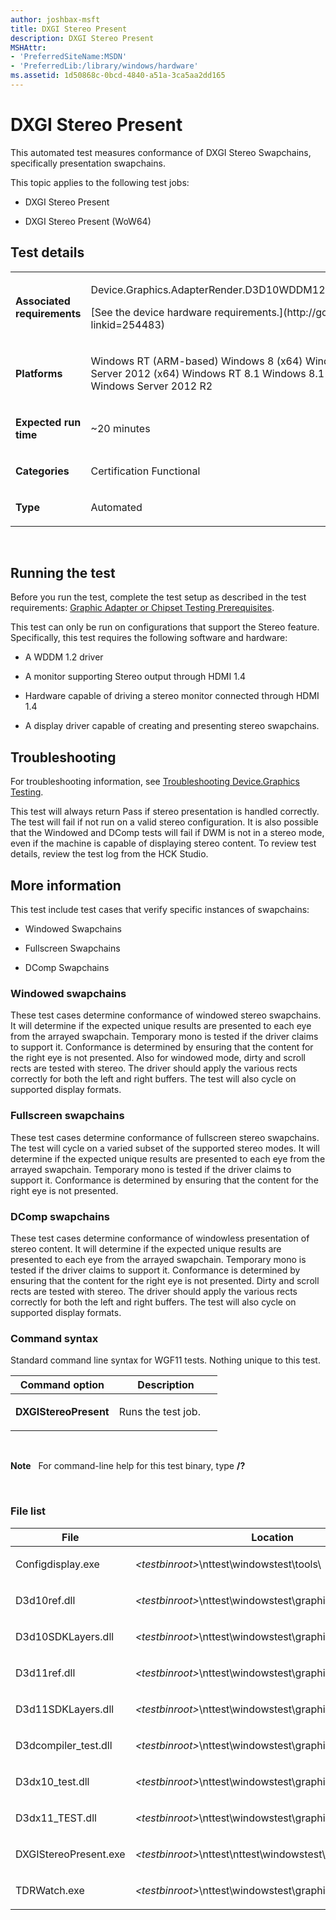```yaml
---
author: joshbax-msft
title: DXGI Stereo Present
description: DXGI Stereo Present
MSHAttr:
- 'PreferredSiteName:MSDN'
- 'PreferredLib:/library/windows/hardware'
ms.assetid: 1d50868c-0bcd-4840-a51a-3ca5aa2dd165
---
```


# DXGI Stereo Present


This automated test measures conformance of DXGI Stereo Swapchains, specifically presentation swapchains.

This topic applies to the following test jobs:

-   DXGI Stereo Present

-   DXGI Stereo Present (WoW64)

## Test details


<table>
<colgroup>
<col width="50%" />
<col width="50%" />
</colgroup>
<tbody>
<tr class="odd">
<td><p><strong>Associated requirements</strong></p></td>
<td><p>Device.Graphics.AdapterRender.D3D10WDDM12.Stereoscopic3DArraySupport</p>
<p>[See the device hardware requirements.](http://go.microsoft.com/fwlink/p/?linkid=254483)</p></td>
</tr>
<tr class="even">
<td><p><strong>Platforms</strong></p></td>
<td><p>Windows RT (ARM-based) Windows 8 (x64) Windows 8 (x86) Windows Server 2012 (x64) Windows RT 8.1 Windows 8.1 x64 Windows 8.1 x86 Windows Server 2012 R2</p></td>
</tr>
<tr class="odd">
<td><p><strong>Expected run time</strong></p></td>
<td><p>~20 minutes</p></td>
</tr>
<tr class="even">
<td><p><strong>Categories</strong></p></td>
<td><p>Certification Functional</p></td>
</tr>
<tr class="odd">
<td><p><strong>Type</strong></p></td>
<td><p>Automated</p></td>
</tr>
</tbody>
</table>

 

## Running the test


Before you run the test, complete the test setup as described in the test requirements: [Graphic Adapter or Chipset Testing Prerequisites](graphic-adapter-or-chipset-testing-prerequisites.md).

This test can only be run on configurations that support the Stereo feature. Specifically, this test requires the following software and hardware:

-   A WDDM 1.2 driver

-   A monitor supporting Stereo output through HDMI 1.4

-   Hardware capable of driving a stereo monitor connected through HDMI 1.4

-   A display driver capable of creating and presenting stereo swapchains.

## Troubleshooting


For troubleshooting information, see [Troubleshooting Device.Graphics Testing](troubleshooting-devicegraphics-testing.md).

This test will always return Pass if stereo presentation is handled correctly. The test will fail if not run on a valid stereo configuration. It is also possible that the Windowed and DComp tests will fail if DWM is not in a stereo mode, even if the machine is capable of displaying stereo content. To review test details, review the test log from the HCK Studio.

## More information


This test include test cases that verify specific instances of swapchains:

-   Windowed Swapchains

-   Fullscreen Swapchains

-   DComp Swapchains

### Windowed swapchains

These test cases determine conformance of windowed stereo swapchains. It will determine if the expected unique results are presented to each eye from the arrayed swapchain. Temporary mono is tested if the driver claims to support it. Conformance is determined by ensuring that the content for the right eye is not presented. Also for windowed mode, dirty and scroll rects are tested with stereo. The driver should apply the various rects correctly for both the left and right buffers. The test will also cycle on supported display formats.

### Fullscreen swapchains

These test cases determine conformance of fullscreen stereo swapchains. The test will cycle on a varied subset of the supported stereo modes. It will determine if the expected unique results are presented to each eye from the arrayed swapchain. Temporary mono is tested if the driver claims to support it. Conformance is determined by ensuring that the content for the right eye is not presented.

### DComp swapchains

These test cases determine conformance of windowless presentation of stereo content. It will determine if the expected unique results are presented to each eye from the arrayed swapchain. Temporary mono is tested if the driver claims to support it. Conformance is determined by ensuring that the content for the right eye is not presented. Dirty and scroll rects are tested with stereo. The driver should apply the various rects correctly for both the left and right buffers. The test will also cycle on supported display formats.

### Command syntax

Standard command line syntax for WGF11 tests. Nothing unique to this test.

<table>
<colgroup>
<col width="50%" />
<col width="50%" />
</colgroup>
<thead>
<tr class="header">
<th>Command option</th>
<th>Description</th>
</tr>
</thead>
<tbody>
<tr class="odd">
<td><p><strong>DXGIStereoPresent</strong></p></td>
<td><p>Runs the test job.</p></td>
</tr>
</tbody>
</table>

 

**Note**  
For command-line help for this test binary, type **/?**

 

### File list

<table>
<colgroup>
<col width="50%" />
<col width="50%" />
</colgroup>
<thead>
<tr class="header">
<th>File</th>
<th>Location</th>
</tr>
</thead>
<tbody>
<tr class="odd">
<td><p>Configdisplay.exe</p></td>
<td><p><em>&lt;testbinroot&gt;</em>\nttest\windowstest\tools\</p></td>
</tr>
<tr class="even">
<td><p>D3d10ref.dll</p></td>
<td><p><em>&lt;testbinroot&gt;</em>\nttest\windowstest\graphics\d3d\support\</p></td>
</tr>
<tr class="odd">
<td><p>D3d10SDKLayers.dll</p></td>
<td><p><em>&lt;testbinroot&gt;</em>\nttest\windowstest\graphics\d3d\support\</p></td>
</tr>
<tr class="even">
<td><p>D3d11ref.dll</p></td>
<td><p><em>&lt;testbinroot&gt;</em>\nttest\windowstest\graphics\d3d\support\</p></td>
</tr>
<tr class="odd">
<td><p>D3d11SDKLayers.dll</p></td>
<td><p><em>&lt;testbinroot&gt;</em>\nttest\windowstest\graphics\d3d\support\</p></td>
</tr>
<tr class="even">
<td><p>D3dcompiler_test.dll</p></td>
<td><p><em>&lt;testbinroot&gt;</em>\nttest\windowstest\graphics\d3d\support</p></td>
</tr>
<tr class="odd">
<td><p>D3dx10_test.dll</p></td>
<td><p><em>&lt;testbinroot&gt;</em>\nttest\windowstest\graphics\d3d\support</p></td>
</tr>
<tr class="even">
<td><p>D3dx11_TEST.dll</p></td>
<td><p><em>&lt;testbinroot&gt;</em>\nttest\windowstest\graphics\d3d\support\</p></td>
</tr>
<tr class="odd">
<td><p>DXGIStereoPresent.exe</p></td>
<td><p><em>&lt;testbinroot&gt;</em>\nttest\nttest\windowstest\graphics\d3d\api\</p></td>
</tr>
<tr class="even">
<td><p>TDRWatch.exe</p></td>
<td><p><em>&lt;testbinroot&gt;</em>\nttest\windowstest\graphics\</p></td>
</tr>
</tbody>
</table>

 

 

 






